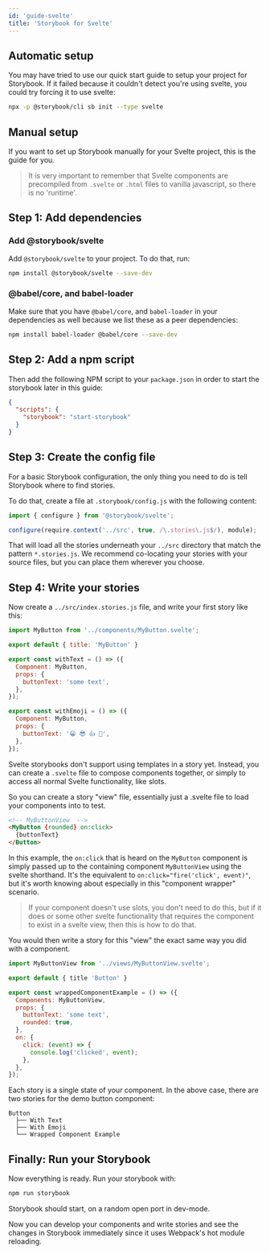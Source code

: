 ```yaml
---
id: 'guide-svelte'
title: 'Storybook for Svelte'
---
```


## Automatic setup

You may have tried to use our quick start guide to setup your project for Storybook.
If it failed because it couldn't detect you're using svelte, you could try forcing it to use svelte:

```sh
npx -p @storybook/cli sb init --type svelte
```

## Manual setup

If you want to set up Storybook manually for your Svelte project, this is the guide for you.

> It is very important to remember that Svelte components are precompiled from `.svelte` or `.html` files to vanilla javascript, so there is no 'runtime'.

## Step 1: Add dependencies

### Add @storybook/svelte

Add `@storybook/svelte` to your project. To do that, run:

```sh
npm install @storybook/svelte --save-dev
```

### @babel/core, and babel-loader

Make sure that you have `@babel/core`, and `babel-loader` in your dependencies as well because we list these as a peer dependencies:

```sh
npm install babel-loader @babel/core --save-dev 
```

## Step 2: Add a npm script

Then add the following NPM script to your `package.json` in order to start the storybook later in this guide:

```json
{
  "scripts": {
    "storybook": "start-storybook"
  }
}
```

## Step 3: Create the config file

For a basic Storybook configuration, the only thing you need to do is tell Storybook where to find stories.

To do that, create a file at `.storybook/config.js` with the following content:

```js
import { configure } from '@storybook/svelte';

configure(require.context('../src', true, /\.stories\.js$/), module);
```

That will load all the stories underneath your `../src` directory that match the pattern `*.stories.js`. We recommend co-locating your stories with your source files, but you can place them wherever you choose.

## Step 4: Write your stories

Now create a `../src/index.stories.js` file, and write your first story like this:

```js
import MyButton from '../components/MyButton.svelte';

export default { title: 'MyButton' }

export const withText = () => ({
  Component: MyButton,
  props: {
    buttonText: 'some text',
  },
});

export const withEmoji = () => ({
  Component: MyButton,
  props: {
    buttonText: '😀 😎 👍 💯',
  },
});
```

Svelte storybooks don't support using templates in a story yet. 
Instead, you can create a `.svelte` file to compose components together, or simply to access all normal Svelte functionality, like slots.

So you can create a story "view" file, essentially just a .svelte file to load your components into to test.

```html
<!-- MyButtonView  -->
<MyButton {rounded} on:click>
  {buttonText}
</Button>
```

In this example, the `on:click` that is heard on the `MyButton` component is simply passed up to the containing component `MyButtonView` using the svelte shorthand.
It's the equivalent to `on:click="fire('click', event)"`, but it's worth knowing about especially in this "component wrapper" scenario.

> If your component doesn't use slots, you don't need to do this, but if it does or some other svelte functionality that requires the component to exist in a svelte view, then this is how to do that.

You would then write a story for this "view" the exact same way you did with a component.

```js
import MyButtonView from '../views/MyButtonView.svelte';

export default { title 'Button' }

export const wrappedComponentExample = () => ({
  Components: MyButtonView,
  props: {
    buttonText: 'some text',
    rounded: true,
  },
  on: {
    click: (event) => {
      console.log('clicked', event);
    },
  },
});
```

Each story is a single state of your component. In the above case, there are two stories for the demo button component:

```plaintext
Button
  ├── With Text
  ├── With Emoji
  └── Wrapped Component Example
```

## Finally: Run your Storybook

Now everything is ready. Run your storybook with:

```sh
npm run storybook
```

Storybook should start, on a random open port in dev-mode.

Now you can develop your components and write stories and see the changes in Storybook immediately since it uses Webpack's hot module reloading.
